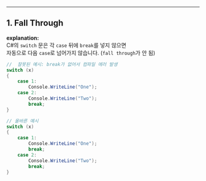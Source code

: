 ---

## 1. Fall Through 


**explanation:**  
C#의 `switch` 문은 각 `case` 뒤에 `break`를 넣지 않으면  
자동으로 다음 `case`로 넘어가지 않습니다. (`fall through`가 안 됨)



```csharp
//  잘못된 예시: break가 없어서 컴파일 에러 발생
switch (x)
{
    case 1:
        Console.WriteLine("One");
    case 2:
        Console.WriteLine("Two");
        break;
}

// 올바른 예시
switch (x)
{
    case 1:
        Console.WriteLine("One");
        break;
    case 2:
        Console.WriteLine("Two");
        break;
}
